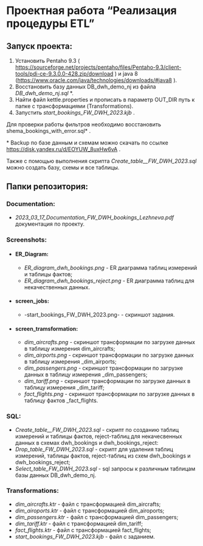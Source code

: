 # Проектная работа “Реализация процедуры ETL”

## Запуск проекта:

1. Установить Pentaho 9.3 ( https://sourceforge.net/projects/pentaho/files/Pentaho-9.3/client-tools/pdi-ce-9.3.0.0-428.zip/download ) и java 8 (https://www.oracle.com/java/technologies/downloads/#java8 ).  
2. Восстановить базу данных DB_dwh_demo_nj из файла _DB_dwh_demo_nj.sql_ *.  
3. Найти файл kettle.properties  и прописать в параметр OUT_DIR путь к папке с трансформациями (Transformations).  
4. Запустить _start_bookings_FW_DWH_2023.kjb_ . 

Для проверки работы фильтров необходимо восстановить shema_bookings_with_error.sql* .

\* Backup по базе данным и схемам можно скачать по ссылке https://disk.yandex.ru/d/EOYUW_8uxHw6vA .

Также с помощью выполнения скрипта _Create_table__FW_DWH_2023.sql_ можно создать базу, схемы и все таблицы. 

## Папки репозитория:

### Documentation:

* _2023_03_17_Documentation_FW_DWH_bookings_Lezhneva.pdf_ документация по проекту.

### Screenshots:

* #### ER_Diagram:
  * _ER_diagram_dwh_bookings.png_ - ER диаграмма таблиц измерений и таблицы фактов;
  * _ER_diagram_dwh_bookings_reject.png_ - ER диаграмма таблиц для некачественных данных.
* #### screen_jobs: 
  * -start_bookings_FW_DWH_2023.png- - скриншот задания.
* #### screen_tramsformation:
  * _dim_aircrafts.png_ - скриншот трансформации по загрузке данных в таблицу измерения dim_aircrafts;
  * _dim_airports.png_ - скриншот трансформации по загрузке данных в таблицу измерения _dim_airports;
  * _dim_passengers.png_ - скриншот трансформации по загрузке данных в таблицу измерения _dim_passengers;
  * _dim_tariff.png_ - скриншот трансформации по загрузке данных в таблицу измерения _dim_tariff;
  * _fact_flights.png_ - скриншот трансформации по загрузке данных в таблицу фактов _fact_flights.
  
### SQL:

* _Create_table__FW_DWH_2023.sql_ - скрипт по созданию таблиц измерений и таблицы фактов, reject-таблиц для некачесвенных данных в схемах dwh_bookings и dwh_bookings_reject:
* _Drop_table_FW_DWH_2023.sql_ - скрипт для удаления таблиц измерений, таблицы фактов, reject-таблиц из  схем dwh_bookings и dwh_bookings_reject;
* _Select_table_FW_DWH_2023.sql_ - sql запросы к различным таблицам базы данных DB_dwh_demo_nj.

### Transformations:

* _dim_aircrafts.ktr_ - файл с трансформацией dim_aircrafts;
* _dim_airoports.ktr_ - файл с трансформацией dim_airoports;
* _dim_passengers.ktr_ - файл с трансформацией dim_passengers;
* _dim_tariff.ktr_ - файл с трансформацией dim_tariff;
* _fact_flights.ktr_ - файл с трансформацией fact_flights;
* _start_bookings_FW_DWH_2023.kjb_ - файл с заданием.
